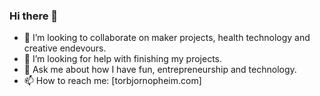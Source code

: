 ### Hi there 👋

<!--
**atopheim/atopheim** is a ✨ _special_ ✨ repository because its `README.md` (this file) appears on your GitHub profile.

Here are some ideas to get you started:

- 🔭 I’m currently working on ...
- 🌱 I’m currently learning ...
- 👯 I’m looking to collaborate on ...
- 🤔 I’m looking for help with ...
- 💬 Ask me about ...
- 📫 How to reach me: ...
- 😄 Pronouns: ...
- ⚡ Fun fact: ...
-->

- 👯 I’m looking to collaborate on maker projects, health technology and creative endevours. 
- 🤔 I’m looking for help with finishing my projects.
- 💬 Ask me about how I have fun, entrepreneurship and technology.
- 📫 How to reach me: [torbjornopheim.com]
